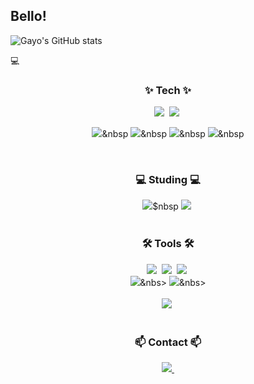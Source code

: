 ## Bello! 

![Gayo's GitHub stats](https://github-readme-stats.vercel.app/api?username=gayo73&show_icons=true&theme=radical)


<!--내용 부분-->💻
<h3 align="center">✨ Tech ✨</h3>
<div align="center">
  <img src="https://img.shields.io/badge/C%2B%2B-00599C?style=for-the-badge&logo=c%2B%2B&logoColor=white" />&nbsp
  <img src="https://img.shields.io/badge/python-3670A0?style=for-the-badge&logo=python&logoColor=ffdd54" />&nbsp
</div>

<div align="center">
  
  <img src="https://img.shields.io/badge/Node.js-43853D?style=for-the-badge&logo=node.js&logoColor=white" />&nbsp
  <img src="https://img.shields.io/badge/Ubuntu-E95420?style=for-the-badge&logo=ubuntu&logoColor=white" />&nbsp
  <img src="https://img.shields.io/badge/Django-092E20?style=for-the-badge&logo=django&logoColor=white" />&nbsp
  <img src="https://img.shields.io/badge/nginx-%23009639.svg?style=for-the-badge&logo=nginx&logoColor=white" />&nbsp
</div>

<br>

<h3 align="center">💻 Studing 💻</h3>
<div align="center">
  <img src="https://img.shields.io/badge/Linux-FCC624?style=for-the-badge&logo=linux&logoColor=black" />$nbsp
  <img src="https://img.shields.io/badge/Java-ED8B00?style=for-the-badge&logo=openjdk&logoColor=white" />&nbsp
</div>

<br>

<h3 align="center">🛠 Tools 🛠</h3>
<div align="center">
  <img src="https://img.shields.io/badge/GIT-E44C30?style=for-the-badge&logo=git&logoColor=white" />&nbsp
  <img src="https://img.shields.io/badge/github-181717.svg?style=for-the-badge&logo=github&logoColor=white" />&nbsp
  <img src="https://img.shields.io/badge/Notion-F3F3F3.svg?style=for-the-badge&logo=notion&logoColor=black" />&nbsp
</div>

<div align="center">
  <img src="https://img.shields.io/badge/Postman-FF6C37?style=for-the-badge&logo=postman&logoColor=white" />&nbs>
  <img src="https://img.shields.io/badge/-Swagger-%23Clojure?style=for-the-badge&logo=swagger&logoColor=white" />&nbs>
</div>

<br>

<div align="center">
  <img src="https://img.shields.io/badge/VSCode-2C2C32.svg?style=for-the-badge&logo=visual-studio-code&logoColor=22ABF3" />&nbsp
<!--   <img src="https://img.shields.io/badge/Colab-2C2C32.svg?style=for-the-badge&logo=googlecolab&logoColor=F9AB00" />&nbsp -->
</div>

<br>

<h3 align="center">📫 Contact 📫</h3>
<div align="center">
  <a href="mailto:gayoung2037@gmail.com">
    <img
      src="https://img.shields.io/badge/gayoung2037@gmail.com-D14836?style=for-the-badge&logo=gmail&logoColor=white"/>&nbsp
  </a>
</div>
